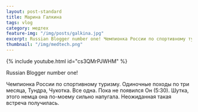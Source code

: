 ```yaml
---
layout: post-standard
title: Марина Галкина
tags: vlog
category: медтех
feature-img: "/img/posts/galkina.jpg"
excerpt: Russian Blogger number one! Чемпионка России по спортивному туризму. Одиночные походы по три месяца, Тундра, Чукотка.
thumbnail: "/img/medtech.png"
---
```


{% include youtube.html id="cs3QMrPJWHM" %}


 Russian Blogger number one!

Чемпионка России по спортивному туризму. Одиночные походы по три месяца, Тундра, Чукотка.
Все одна. Пока не появился Он (5:30). Шутка, этого немца она по-моему сильно напугала. Неожиданная такая встреча получилась. 



